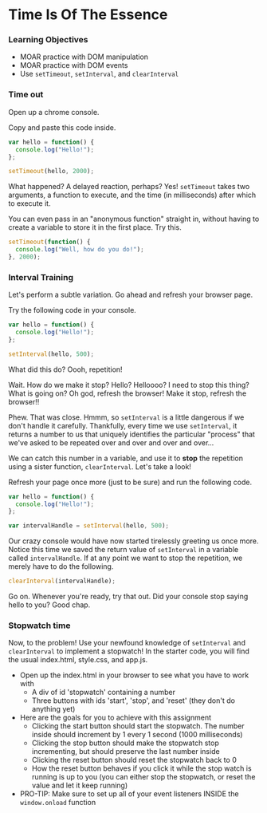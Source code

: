 # Time Is Of The Essence

### Learning Objectives

* MOAR practice with DOM manipulation
* MOAR practice with DOM events
* Use `setTimeout`, `setInterval`, and `clearInterval`

### Time out

Open up a chrome console.

Copy and paste this code inside.

```js
var hello = function() {
  console.log("Hello!");
};

setTimeout(hello, 2000);
```

What happened? A delayed reaction, perhaps? Yes! `setTimeout` takes two arguments,
a function to execute, and the time (in milliseconds) after which to execute it.

You can even pass in an "anonymous function" straight in, without having to
create a variable to store it in the first place. Try this.

```js
setTimeout(function() {
  console.log("Well, how do you do!");
}, 2000);
```

### Interval Training

Let's perform a subtle variation. Go ahead and refresh your browser page.

Try the following code in your console.

```js
var hello = function() {
  console.log("Hello!");
};

setInterval(hello, 500);
```

What did this do? Oooh, repetition!

Wait. How do we make it stop? Hello? Helloooo? I need to stop this thing? What
is going on? Oh god, refresh the browser! Make it stop, refresh the browser!!

Phew. That was close. Hmmm, so `setInterval` is a little dangerous if we don't
handle it carefully. Thankfully, every time we use `setInterval`, it returns a
number to us that uniquely identifies the particular "process" that we've asked
to be repeated over and over and over and over...

We can catch this number in a variable, and use it to **stop** the repetition
using a sister function, `clearInterval`. Let's take a look!

Refresh your page once more (just to be sure) and run the following code.

```js
var hello = function() {
  console.log("Hello!");
};

var intervalHandle = setInterval(hello, 500);
```

Our crazy console would have now started tirelessly greeting us once more.
Notice this time we saved the return value of `setInterval` in a variable called
`intervalHandle`. If at any point we want to stop the repetition, we merely have
to do the following.

```js
clearInterval(intervalHandle);
```

Go on. Whenever you're ready, try that out. Did your console stop saying hello
to you? Good chap.

### Stopwatch time

Now, to the problem! Use your newfound knowledge of `setInterval` and `clearInterval`
to implement a stopwatch! In the starter code, you will find the usual index.html,
style.css, and app.js.

* Open up the index.html in your browser to see what you have to work with
  * A div of id 'stopwatch' containing a number
  * Three buttons with ids 'start', 'stop', and 'reset' (they don't do anything yet)
* Here are the goals for you to achieve with this assignment
  * Clicking the start button should start the stopwatch. The number inside should
    increment by 1 every 1 second (1000 milliseconds)
  * Clicking the stop button should make the stopwatch stop incrementing, but
    should preserve the last number inside
  * Clicking the reset button should reset the stopwatch back to 0
  * How the reset button behaves if you click it while the stop watch is running
    is up to you (you can either stop the stopwatch, or reset the value and let
    it keep running)
* PRO-TIP: Make sure to set up all of your event listeners INSIDE the `window.onload`
  function
